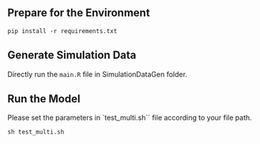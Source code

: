 ## Prepare for the Environment

```
pip install -r requirements.txt
```

## Generate Simulation Data

Directly run the `main.R` file in SimulationDataGen folder.

## Run the Model

Please set the parameters in `test_multi.sh`` file according to your file path.
```
sh test_multi.sh
```
